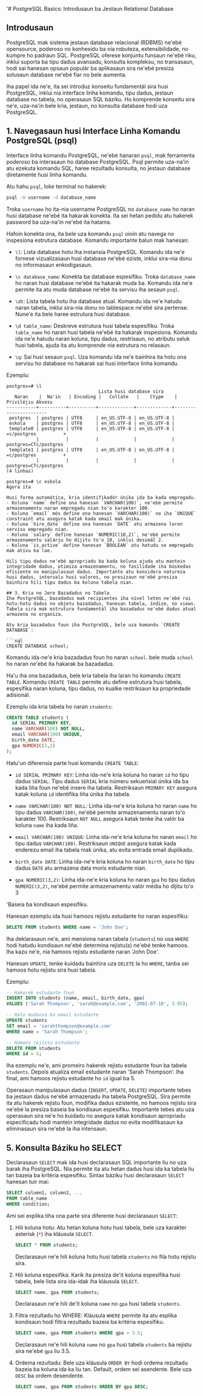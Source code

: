 '# PostgreSQL Basics: Introdusaun ba Jestaun Relational Database

## Introdusaun
PostgreSQL mak sistema jestaun database relacional (RDBMS) ne'ebé opensource, poderoso no konhesidu ba nia robuteza, extensibilidade, no kumpre ho padraun SQL. PostgreSQL oferese konjuntu funsaun ne'ebé riku, inklui suporta ba tipu dadus avansadu, konsulta kompleksu, no transasaun, hodi sai hanesan opsaun populár ba aplikasaun sira ne'ebé presiza solusaun database ne'ebé fiar no bele aumenta.

Iha papel ida ne'e, ita sei introduz konseitu fundamentál sira husi PostgreSQL, inklui nia interface linha komandu, tipu dadus, jestaun database no tabela, no operasaun SQL báziku. Ho komprende konseitu sira ne'e, uza-na'in bele kria, jestaun, no konsulta database hodi uza PostgreSQL.

## 1. Navegasaun husi Interface Linha Komandu PostgreSQL (psql)
Interface linha komandu PostgreSQL, ne'ebé hanaran `psql`, mak ferramenta poderoso ba interasaun ho database PostgreSQL. Psql permite uza-na'in atu ezekuta komandu SQL, haree rezultadu konsulta, no jestaun database diretamente husi linha komandu.

Atu hahu `psql`, loke terminal no hakerek:

```bash
psql -U username -d database_name
```

Troka `username` ho ita-nia username PostgreSQL no `database_name` ho naran husi database ne'ebé ita hakarak konekta. Ita sei hetan pedidu atu hakerek password ba uza-na'in ne'ebé ita hatama.

Hafoin konekta ona, ita bele uza komandu `psql` oioin atu navega no inspesiona estrutura database. Komandu importante balun mak hanesan:

- `\l`: Lista database hotu iha instansia PostgreSQL. Komandu ida ne'e fornese vizualizasaun husi database ne'ebé eziste, inklui sira-nia donu no informasaun enkodigasaun.

- `\c database_name`: Konekta ba database espesífiku. Troka `database_name` ho naran husi database ne'ebé ita hakarak muda ba. Komandu ida ne'e permite ita atu muda database ne'ebé ita servisu iha sesaun `psql`.

- `\dt`: Lista tabela hotu iha database atual. Komandu ida ne'e hatudu naran tabela, inklui sira-nia donu no tablespace ne'ebé sira pertense. Nune'e ita bele haree estrutura husi database.

- `\d table_name`: Deskreve estrutura husi tabela espesífiku. Troka `table_name` ho naran husi tabela ne'ebé ita hakarak inspesiona. Komandu ida ne'e hatudu naran koluna, tipu dadus, restrisaun, no atributu seluk husi tabela, ajuda ita atu komprende nia estrutura no relasaun.

- `\q`: Sai husi sesaun `psql`. Uza komandu ida ne'e bainhira ita hotu ona servisu ho database no hakarak sai husi interface linha komandu.

Ezemplu:
```psql
postgres=# \l
                                  Lista husi database sira
   Naran    |  Na'in   | Encoding |   Collate   |    Ctype    |   Priviléjiu Aksesu
-----------+----------+----------+-------------+-------------+-----------------------
 postgres  | postgres | UTF8     | en_US.UTF-8 | en_US.UTF-8 |
 eskola    | postgres | UTF8     | en_US.UTF-8 | en_US.UTF-8 |
 template0 | postgres | UTF8     | en_US.UTF-8 | en_US.UTF-8 | =c/postgres          +
           |          |          |             |             | postgres=CTc/postgres
 template1 | postgres | UTF8     | en_US.UTF-8 | en_US.UTF-8 | =c/postgres          +
           |          |          |             |             | postgres=CTc/postgres
(4 linhas)

postgres=# \c eskola
Agora ita

Husi forma automática, kria identifikadór únika ida ba kada empregadu.
- Koluna `name` define ona hanesan `VARCHAR(100)`, ne'ebé permite armazenamentu naran empregadu nian to'o karakter 100.
- Koluna `email` mós define ona hanesan `VARCHAR(100)` no iha `UNIQUE` constraint atu asegura katak kada email mak únika.
- Koluna `hire_date` define ona hanesan `DATE` atu armazena loron servisu empregadu nian.
- Koluna `salary` define hanesan `NUMERIC(10,2)`, ne'ebé permite armazenamentu saláriu ho díjitu to'o 10, inklui desimál 2.
- Koluna `is_active` define hanesan `BOOLEAN` atu hatudu se empregadu mak ativu ka lae.

Hili tipu dadus ne'ebé apropriadu ba kada koluna ajuda atu mantein integridade dadus, otimiza armazenamentu, no fasilidade iha búskedas efisiente no manipulasaun dadus. Importante atu konsidera natureza husi dadus, intervalu husi valores, no presizaun ne'ebé presiza bainhira hili tipu dadus ba koluna tabela nian.

## 3. Kria no Jere Bazadadus no Tabela
Iha PostgreSQL, bazadadus mak recipientes iha nível leten ne'ebé rai hotu-hotu dadus no objetu bazadadus, hanesan tabela, índise, no views. Tabela sira mak estrutura fundamentál iha bazadadus ne'ebé dadus atual armazena no organiza.

Atu kria bazadadus foun iha PostgreSQL, bele uza komandu `CREATE DATABASE`:

```sql
CREATE DATABASE school;
```

Komandu ida-ne'e kria bazadadus foun ho naran `school`. bele muda `school` ho naran ne'ebé ita hakarak ba bazadadus.

Ha'u iha ona bazadadus, bele kria tabela iha laran ho komandu `CREATE TABLE`. Komandu `CREATE TABLE` permite atu define estrutura husi tabela, espesifika naran koluna, tipu dadus, no kualke restriksaun ka propriedade adisionál.

Ezemplu ida kria tabela ho naran `students`:

```sql
CREATE TABLE students (
  id SERIAL PRIMARY KEY,
  name VARCHAR(100) NOT NULL,
  email VARCHAR(100) UNIQUE,
  birth_date DATE,
  gpa NUMERIC(3,2)
);
```

Hatu'un diferensia parte husi komandu `CREATE TABLE`:

- `id SERIAL PRIMARY KEY`: Linha ida-ne'e kria koluna ho naran `id` ho tipu dadus `SERIAL`. Tipu dadus `SERIAL` kria númeru sekueńsial únika ida ba kada liña foun ne'ebé insere iha tabela. Restriksaun `PRIMARY KEY` asegura katak koluna `id` identifika liña únika iha tabela.

- `name VARCHAR(100) NOT NULL`: Linha ida-ne'e kria koluna ho naran `name` ho tipu dadus `VARCHAR(100)`, ne'ebé permite armazenamentu naran to'o karakter 100. Restriksaun `NOT NULL` asegura katak tenke iha valór ba koluna `name` iha kada liña.

- `email VARCHAR(100) UNIQUE`: Linha ida-ne'e kria koluna ho naran `email` ho tipu dadus `VARCHAR(100)`. Restriksaun `UNIQUE` asegura katak kada enderezu email iha tabela mak únika, atu evita entrada email duplikadu.

- `birth_date DATE`: Linha ida-ne'e kria koluna ho naran `birth_date` ho tipu dadus `DATE` atu armazena data moris estudante nian.

- `gpa NUMERIC(3,2)`: Linha ida-ne'e kria koluna ho naran `gpa` ho tipu dadus `NUMERIC(3,2)`, ne'ebé permite armazenamentu valór média ho díjitu to'o 3

'Baseia ba kondisaun espesifiku.

   Hanesan ezemplu ida husi hamoos rejistu estudante ho naran espesifiku:

   ```sql
   DELETE FROM students WHERE name = 'John Doe';
   ```

   Iha deklarasaun ne'e, ami mensiona naran tabela (`students`) no usa `WHERE` hodi hatudu kondisaun ne'ebé determina rejistu(s) ne'ebé tenke hamoos. Iha kazu ne'e, nia hamoos rejistu estudante naran 'John Doe'.

   Hanesan `UPDATE`, tenke kuidadu bainhira uza `DELETE` la ho `WHERE`, tanba sei hamoos hotu rejistu sira husi tabela.

Ezemplu:
```sql
-- Hakerek estudante foun
INSERT INTO students (name, email, birth_date, gpa)
VALUES ('Sarah Thompson', 'sarah@example.com', '2002-07-10', 3.95);

-- Halo mudansa ba email estudante
UPDATE students
SET email = 'sarahthompson@example.com'
WHERE name = 'Sarah Thompson';

-- Hamoos rejistu estudante
DELETE FROM students
WHERE id = 5;
```

Iha ezemplu ne'e, ami promeiro hakerek rejistu estudante foun ba tabela `students`. Depois atualiza email estudante naran 'Sarah Thompson'. Iha final, ami hamoos rejistu estudante ho `id` igual ba 5.

Operasaun manipulasaun dadus (`INSERT`, `UPDATE`, `DELETE`) importante tebes ba jestaun dadus ne'ebé armazenadu iha tabela PostgreSQL. Sira permite ita atu hakerek rejistu foun, modifika dadus ezistente, no hamoos rejistu sira ne'ebé la presiza baseia ba kondisaun espesifiku. Importante tebes atu uza operasaun sira ne'e ho kuidadu no asegura katak kondisaun apropriadu especificadu hodi mantein integridade dadus no evita modifikasaun ka eliminasaun sira ne'ebé la iha intensaun.

## 5. Konsulta Báziku ho SELECT
Declarasaun `SELECT` mak ida husi declarasaun SQL importante liu no uza barak iha PostgreSQL. Nia permite ita atu hetan dadus husi ida ka tabela liu tan bazeia ba kritéria espesifiku. Sintax báziku husi declarasaun `SELECT` hanesan tuir mai:

```sql
SELECT column1, column2, ...
FROM table_name
WHERE condition;
```

Ami sei explika tiha ona parte sira diferente husi declarasaun `SELECT`:

1. Hili koluna hotu:
   Atu hetan koluna hotu husi tabela, bele uza karakter asterisk (`*`) iha kláusula `SELECT`.

   ```sql
   SELECT * FROM students;
   ```

   Declarasaun ne'e hili koluna hotu husi tabela `students` no fila hotu rejistu sira.

2. Hili koluna espesifika:
   Karik ita presiza de'it koluna espesifika husi tabela, bele lista sira ida-idak iha kláusula `SELECT`.

   ```sql
   SELECT name, gpa FROM students;
   ```

   Declarasaun ne'e hili de'it koluna `name` no `gpa` husi tabela `students`.

3. Filtra rezultadu ho WHERE:
   Kláusula `WHERE` permite ita atu esplika kondisaun hodi filtra rezultadu bazeia ba kritéria espesifiku.

   ```sql
   SELECT name, gpa FROM students WHERE gpa > 3.5;
   ```

   Declarasaun ne'e hili koluna `name` no `gpa` husi tabela `students` ba rejistu sira ne'ebé `gpa` liu 3.5.

4. Ordema rezultadu:
   Bele uza kláusula `ORDER BY` hodi ordema rezultadu bazeia ba koluna ida ka liu tan. Default, ordem sei asendente. Bele uza `DESC` ba ordem desendente.

   ```sql
   SELECT name, gpa FROM students ORDER BY gpa DESC;
   ```